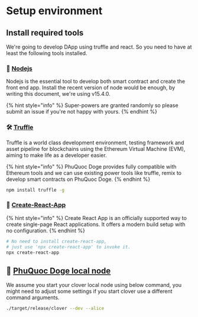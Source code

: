 # Setup environment

## Install required tools

We're going to develop DApp using truffle and react. So you need to have at least the following tools installed.

### 🍊 [Nodejs](https://nodejs.org)

Nodejs is the essential tool to develop both smart contract and create the front end app. Install the recent version of node would be enough, by writing this document, we're using v15.4.0.

{% hint style="info" %}
Super-powers are granted randomly so please submit an issue if you're not happy with yours.
{% endhint %}

### 🛠 [Truffle](https://www.trufflesuite.com/truffle)

Truffle is a world class development environment, testing framework and asset pipeline for blockchains using the Ethereum Virtual Machine \(EVM\), aiming to make life as a developer easier.

{% hint style="info" %}
PhuQuoc Doge provides fully compatible with Ethereum tools and we can use existing power tools like truffle, remix to develop smart contracts on PhuQuoc Doge.
{% endhint %}

```bash
npm install truffle -g
```

### 🍋 [Create-React-App](https://github.com/facebook/create-react-app)

{% hint style="info" %}
Create React App is an officially supported way to create single-page React applications. It offers a modern build setup with no configuration.
{% endhint %}

```bash
# No need to install create-react-app,
# just use 'npx create-react-app' to invoke it.
npx create-react-app
```

## 🚀 [PhuQuoc Doge local node](../../quick-start/local-node/)

We assume you start your clover local node using below command, you might need to adjust some settings if you start clover use a different command arguments.

```bash
./target/release/clover --dev --alice
```

